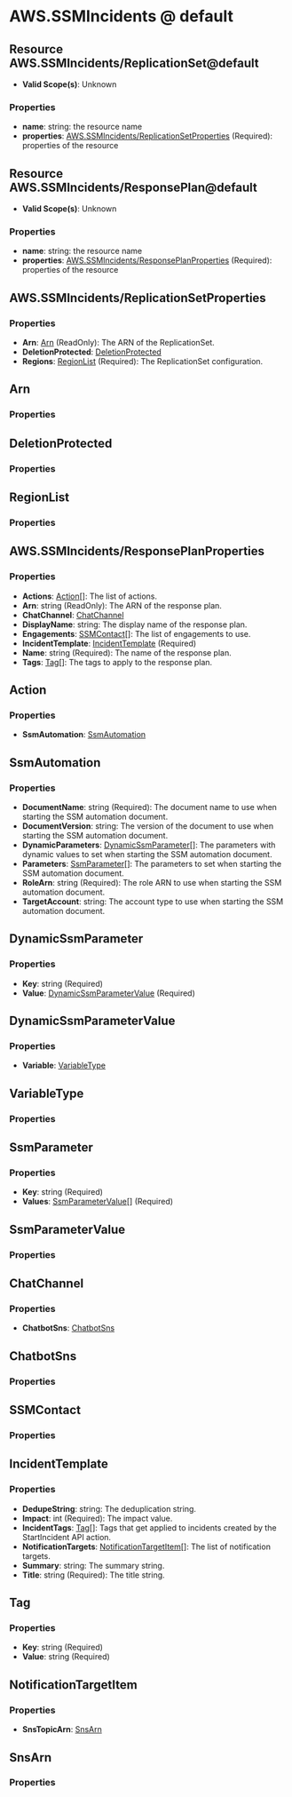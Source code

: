 # AWS.SSMIncidents @ default

## Resource AWS.SSMIncidents/ReplicationSet@default
* **Valid Scope(s)**: Unknown
### Properties
* **name**: string: the resource name
* **properties**: [AWS.SSMIncidents/ReplicationSetProperties](#awsssmincidentsreplicationsetproperties) (Required): properties of the resource

## Resource AWS.SSMIncidents/ResponsePlan@default
* **Valid Scope(s)**: Unknown
### Properties
* **name**: string: the resource name
* **properties**: [AWS.SSMIncidents/ResponsePlanProperties](#awsssmincidentsresponseplanproperties) (Required): properties of the resource

## AWS.SSMIncidents/ReplicationSetProperties
### Properties
* **Arn**: [Arn](#arn) (ReadOnly): The ARN of the ReplicationSet.
* **DeletionProtected**: [DeletionProtected](#deletionprotected)
* **Regions**: [RegionList](#regionlist) (Required): The ReplicationSet configuration.

## Arn
### Properties

## DeletionProtected
### Properties

## RegionList
### Properties

## AWS.SSMIncidents/ResponsePlanProperties
### Properties
* **Actions**: [Action](#action)[]: The list of actions.
* **Arn**: string (ReadOnly): The ARN of the response plan.
* **ChatChannel**: [ChatChannel](#chatchannel)
* **DisplayName**: string: The display name of the response plan.
* **Engagements**: [SSMContact](#ssmcontact)[]: The list of engagements to use.
* **IncidentTemplate**: [IncidentTemplate](#incidenttemplate) (Required)
* **Name**: string (Required): The name of the response plan.
* **Tags**: [Tag](#tag)[]: The tags to apply to the response plan.

## Action
### Properties
* **SsmAutomation**: [SsmAutomation](#ssmautomation)

## SsmAutomation
### Properties
* **DocumentName**: string (Required): The document name to use when starting the SSM automation document.
* **DocumentVersion**: string: The version of the document to use when starting the SSM automation document.
* **DynamicParameters**: [DynamicSsmParameter](#dynamicssmparameter)[]: The parameters with dynamic values to set when starting the SSM automation document.
* **Parameters**: [SsmParameter](#ssmparameter)[]: The parameters to set when starting the SSM automation document.
* **RoleArn**: string (Required): The role ARN to use when starting the SSM automation document.
* **TargetAccount**: string: The account type to use when starting the SSM automation document.

## DynamicSsmParameter
### Properties
* **Key**: string (Required)
* **Value**: [DynamicSsmParameterValue](#dynamicssmparametervalue) (Required)

## DynamicSsmParameterValue
### Properties
* **Variable**: [VariableType](#variabletype)

## VariableType
### Properties

## SsmParameter
### Properties
* **Key**: string (Required)
* **Values**: [SsmParameterValue](#ssmparametervalue)[] (Required)

## SsmParameterValue
### Properties

## ChatChannel
### Properties
* **ChatbotSns**: [ChatbotSns](#chatbotsns)

## ChatbotSns
### Properties

## SSMContact
### Properties

## IncidentTemplate
### Properties
* **DedupeString**: string: The deduplication string.
* **Impact**: int (Required): The impact value.
* **IncidentTags**: [Tag](#tag)[]: Tags that get applied to incidents created by the StartIncident API action.
* **NotificationTargets**: [NotificationTargetItem](#notificationtargetitem)[]: The list of notification targets.
* **Summary**: string: The summary string.
* **Title**: string (Required): The title string.

## Tag
### Properties
* **Key**: string (Required)
* **Value**: string (Required)

## NotificationTargetItem
### Properties
* **SnsTopicArn**: [SnsArn](#snsarn)

## SnsArn
### Properties

